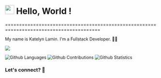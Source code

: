 <h1><img src="https://i.pinimg.com/originals/31/a7/2a/31a72afda250825d993400c3ef28c55c.gif" width="30"/> Hello, World ! </h1>
========================================================================================

My name is Katelyn Lamin. I'm a Fullstack Developer.   👩‍💻

![](http://estruyf-github.azurewebsites.net/api/VisitorHit?user=Katlamin&repo=Katlamin&countColorcountColor)

![Github Languages](https://github-readme-stats.vercel.app/api/top-langs/?username=Katlamin&layout=compact&count_private=true)
![Github Contributions](https://github-readme-streak-stats.herokuapp.com/?user=Katlamin&hide_border=true)
![Github Statistics](https://github-readme-stats.vercel.app/api/?username=Katlamin&count_private=true&show_icons=true)

### Let's connect? 🤝 
 
